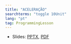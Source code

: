 ```yaml
---
title: "ACELERAÇÃO"
searchterms: "toggle 10Unit"
lang: "pt"
tag: ProgrammingLesson
---
```

 <ul>
 <li class="ng-binding">Slides:
 <a href="ProgrammingLessons/Accelerate.pptx">PPTX</a>,
 <a href="ProgrammingLessons/Accelerate.pdf">PDF</a>
 </li>
 </ul>
